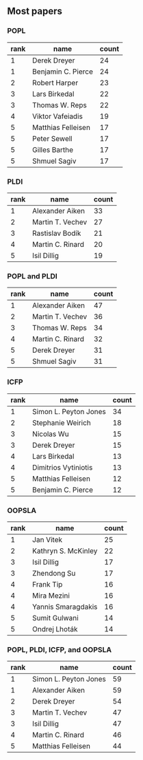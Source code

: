 ## Most papers

### POPL

 rank |        name        | count 
------|--------------------|-------
1 | Derek Dreyer       |    24
1 | Benjamin C. Pierce |    24
2 | Robert Harper      |    23
3 | Lars Birkedal      |    22
3 | Thomas W. Reps     |    22
4 | Viktor Vafeiadis   |    19
5 | Matthias Felleisen |    17
5 | Peter Sewell       |    17
5 | Gilles Barthe      |    17
5 | Shmuel Sagiv       |    17

### PLDI

 rank |       name       | count 
------|------------------|-------
1 | Alexander Aiken  |    33
2 | Martin T. Vechev |    27
3 | Rastislav Bodík  |    21
4 | Martin C. Rinard |    20
5 | Isil Dillig      |    19

### POPL and PLDI

 rank |       name       | count 
------|------------------|-------
1 | Alexander Aiken  |    47
2 | Martin T. Vechev |    36
3 | Thomas W. Reps   |    34
4 | Martin C. Rinard |    32
5 | Derek Dreyer     |    31
5 | Shmuel Sagiv     |    31

### ICFP

 rank |         name          | count 
------|-----------------------|-------
1 | Simon L. Peyton Jones |    34
2 | Stephanie Weirich     |    18
3 | Nicolas Wu            |    15
3 | Derek Dreyer          |    15
4 | Lars Birkedal         |    13
4 | Dimitrios Vytiniotis  |    13
5 | Matthias Felleisen    |    12
5 | Benjamin C. Pierce    |    12

### OOPSLA

 rank |        name         | count 
------|---------------------|-------
1 | Jan Vitek           |    25
2 | Kathryn S. McKinley |    22
3 | Isil Dillig         |    17
3 | Zhendong Su         |    17
4 | Frank Tip           |    16
4 | Mira Mezini         |    16
4 | Yannis Smaragdakis  |    16
5 | Sumit Gulwani       |    14
5 | Ondrej Lhoták       |    14

### POPL, PLDI, ICFP, and OOPSLA

 rank |         name          | count 
------|-----------------------|-------
1 | Simon L. Peyton Jones |    59
1 | Alexander Aiken       |    59
2 | Derek Dreyer          |    54
3 | Martin T. Vechev      |    47
3 | Isil Dillig           |    47
4 | Martin C. Rinard      |    46
5 | Matthias Felleisen    |    44
